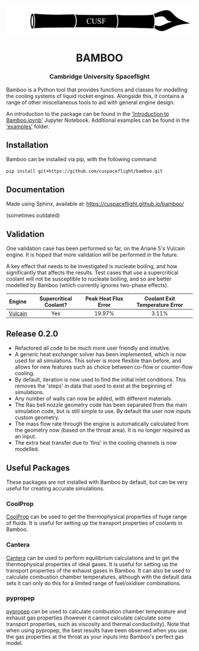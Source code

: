 <p align="center">
	<img width="600px" src="img/logo.png">
	<h1 align="center">BAMBOO</h1>
	<h3 align="center">Cambridge University Spaceflight</h3>
</p>

Bamboo is a Python tool that provides functions and classes for modelling the cooling systems of liquid rocket engines. Alongside this, it contains a range of other miscellaneous tools to aid with general engine design.

An introduction to the package can be found in the ['Introduction to Bamboo.ipynb'](https://github.com/cuspaceflight/bamboo/blob/master/Introduction%20to%20Bamboo.ipynb) Jupyter Notebook. Additional examples can be found in the ['examples'](https://github.com/cuspaceflight/bamboo/tree/master/examples) folder.

## Installation
Bamboo can be installed via pip, with the following command:

`pip install git+https://github.com/cuspaceflight/bamboo.git`

## Documentation
Made using Sphinx, available at: 
https://cuspaceflight.github.io/bamboo/

(sometimes outdated)

## Validation

One validation case has been performed so far, on the Ariane 5's Vulcain engine. It is hoped that more validation will be performed in the future.

A key effect that needs to be investigated is nucleate boiling, and how significantly that affects the results. Test cases that use a supercritical coolant will not be susceptible to nucleate boiling, and so are better modelled by Bamboo (which currently ignores two-phase effects).

|         Engine          |  Supercritical Coolant? | Peak Heat Flux Error  | Coolant Exit Temperature Error | 
|:-----------------------:|:-----------------------:|:---------------------:|:------------------------------:|
|        [Vulcain](https://github.com/cuspaceflight/bamboo/blob/master/validation/Ariane%205%20Vulcain.ipynb) |      Yes | 19.97% | 3.11% |


## Release 0.2.0
- Refactored all code to be much more user friendly and intuitive. 
- A generic heat exchanger solver has been implemented, which is now used for all simulations. This solver is more flexible than before, and allows for new features such as choice between co-flow or counter-flow cooling.
- By default, iteration is now used to find the initial inlet conditions. This removes the 'steps' in data that used to exist at the beginning of simulations.
- Any number of walls can now be added, with different materials.
- The Rao bell nozzle geometry code has been separated from the main simulation code, but is still simple to use. By default the user now inputs custom geometry.
- The mass flow rate through the engine is  automatically calculated from the geometry now (based on the throat area). It is no longer required as an input.
- The extra heat transfer due to 'fins' in the cooling channels is now modelled.

## Useful Packages
These packages are not installed with Bamboo by default, but can be very useful for creating accurate simulations.

### CoolProp
[CoolProp](https://github.com/CoolProp/CoolProp) can be used to get the thermophysical properties of huge range of fluids. It is useful for setting up the transport properties of coolants in Bamboo.

### Cantera
[Cantera](https://cantera.org/) can be used to perform equilibrium calculations and to get the thermophysical properties of ideal gases. It is useful for setting up the transport properties of the exhaust gases in Bamboo. It can also be used to calculate combustion chamber temperatures, although with the default data sets it can only do this for a limited range of fuel/oxidiser combinations.

### pypropep
[pypropep](https://github.com/jonnydyer/pypropep) can be used to calculate combustion chamber temperature and exhaust gas properties (however it cannot calculate calculate some transport properties, such as viscosity and thermal conductivity). Note that when using pypropep, the best results have been observed when you use the gas properties at the throat as your inputs into Bamboo's perfect gas model.

